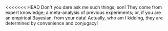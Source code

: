 <<<<<<< HEAD
Don't you dare ask me such things, son! They come from expert knowledge; a meta-analysis of previous experiments; or, if you are an empirical 
Bayesian, from your data! Actually, who am I kidding, they are determined by convenience and conjugacy!

